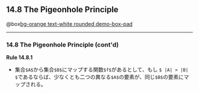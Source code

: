 ## 14.8 The Pigeonhole Principle

@box[bg-orange text-white rounded demo-box-pad](鳩ノ巣原理#巣箱の数より鳩が多ければ、少なくとも二羽の鳩が同じ巣箱に入っている。)

---

### 14.8 The Pigeonhole Principle (cont'd)

**Rule 14.8.1**

* 集合`$A$`から集合`$B$`にマップする関数`$f$`があるとして、もし `$ |A| > |B| $`であるならば、少なくとも二つの異なる`$A$`の要素が、同じ`$B$`の要素にマップされる。
